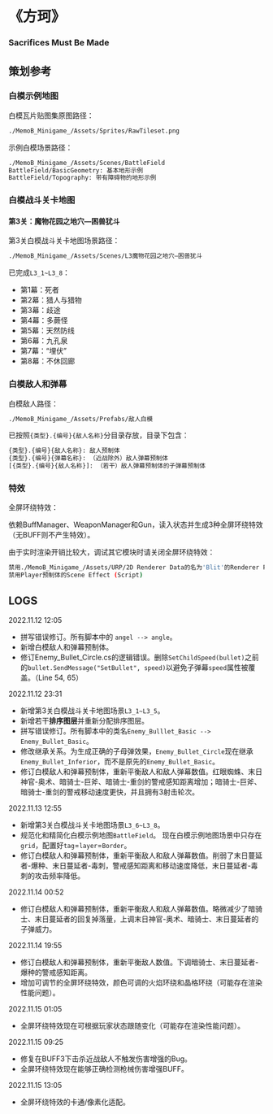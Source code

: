 # 《方珂》

### Sacrifices Must Be Made



## 策划参考

### 白模示例地图

白模瓦片贴图集原图路径：

```bash
./MemoB_Minigame_/Assets/Sprites/RawTileset.png
```

示例白模场景路径：

```bash
./MemoB_Minigame_/Assets/Scenes/BattleField
BattleField/BasicGeometry: 基本地形示例
BattleField/Topography: 带有障碍物的地形示例
```

### 白模战斗关卡地图

#### 第3关：魔物花园之地穴—困兽犹斗

第3关白模战斗关卡地图场景路径：

```bash
./MemoB_Minigame_/Assets/Scenes/L3魔物花园之地穴—困兽犹斗
```

已完成`L3_1~L3_8`：

- 第1幕：死者
- 第2幕：猎人与猎物
- 第3幕：歧途
- 第4幕：多蕨怪
- 第5幕：天然防线
- 第6幕：九孔泉
- 第7幕：“埋伏”
- 第8幕：不休回廊

### 白模敌人和弹幕

白模敌人路径：

```bash
./MemoB_Minigame_/Assets/Prefabs/敌人白模
```

已按照`{类型}.{编号}{敌人名称}`分目录存放，目录下包含：

```bash	
{类型}.{编号}{敌人名称}: 敌人预制体
{类型}.{编号}{弹幕名称}: （近战除外）敌人弹幕预制体
[{类型}.{编号}{敌人名称}]: （若干）敌人弹幕预制体的子弹幕预制体
```



### 特效

全屏环绕特效：

依赖BuffManager、WeaponManager和Gun，读入状态并生成3种全屏环绕特效（无BUFF则不产生特效）。

由于实时渲染开销比较大，调试其它模块时请关闭全屏环绕特效：

```bash	
禁用./MemoB_Minigame_/Assets/URP/2D Renderer Data的名为'Blit'的Renderer Feature
禁用Player预制体的Scene Effect (Script)
```



## LOGS

2022.11.12 12:05

- 拼写错误修订。所有脚本中的 `angel --> angle`。
- 新增白模敌人和弹幕预制体。
- 修订Enemy_Bullet_Circle.cs的逻辑错误。删除`SetChildSpeed(bullet)`之前的`bullet.SendMessage("SetBullet", speed)`以避免子弹幕`speed`属性被覆盖。（Line 54, 65）

2022.11.12 23:31

- 新增第3关白模战斗关卡地图场景`L3_1~L3_5`。
- 新增若干**排序图层**并重新分配排序图层。
- 拼写错误修订。所有脚本中的类名`Enemy_Bulllet_Basic --> Enemy_Bullet_Basic`。
- 修改继承关系。为生成正确的子母弹效果，`Enemy_Bullet_Circle`现在继承`Enemy_Bullet_Inferior`，而不是原先的`Enemy_Bullet_Basic`。
- 修订白模敌人和弹幕预制体，重新平衡敌人和敌人弹幕数值。红眼蜘蛛、末日神官-奥术、暗骑士-巨斧、暗骑士-重剑的警戒感知距离增加；暗骑士-巨斧、暗骑士-重剑的警戒移动速度更快，并且拥有3射击轮次。

2022.11.13 12:55

- 新增第3关白模战斗关卡地图场景`L3_6~L3_8`。
- 规范化和精简化白模示例地图`BattleField`。  现在白模示例地图场景中只存在`grid`，配置好`tag`=`layer`=`Border`。
- 修订白模敌人和弹幕预制体，重新平衡敌人和敌人弹幕数值。削弱了末日蔓延者-爆种、末日蔓延者-毒刺，警戒感知距离和移动速度降低，末日蔓延者-毒刺的攻击频率降低。

2022.11.14 00:52

- 修订白模敌人和弹幕预制体，重新平衡敌人和敌人弹幕数值。略微减少了暗骑士、末日蔓延者的回复掉落量，上调末日神官-奥术、暗骑士、末日蔓延者的子弹威力。

2022.11.14 19:55

- 修订白模敌人和弹幕预制体，重新平衡敌人数值。下调暗骑士、末日蔓延者-爆种的警戒感知距离。
- 增加可调节的全屏环绕特效，颜色可调的火焰环绕和晶格环绕（可能存在渲染性能问题）。

2022.11.15 01:05

- 全屏环绕特效现在可根据玩家状态跟随变化（可能存在渲染性能问题）。

2022.11.15 09:25

- 修复在BUFF3下击杀近战敌人不触发伤害增强的Bug。
- 全屏环绕特效现在能够正确检测枪械伤害增强BUFF。

2022.11.15 13:05

- 全屏环绕特效的卡通/像素化适配。
